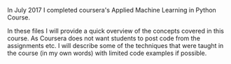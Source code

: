 In July 2017 I completed coursera's Applied Machine Learning in Python Course. 

In these files I will provide a quick overview of the concepts covered in this course. As Coursera does not want students to post code from the assignments etc. I will describe some of the techniques that were taught in the course (in my own words) with limited code examples if possible.
